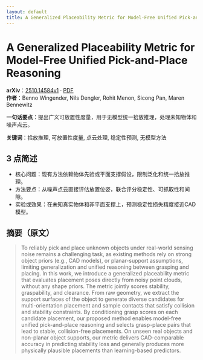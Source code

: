 ```yaml
---
layout: default
title: A Generalized Placeability Metric for Model-Free Unified Pick-and-Place Reasoning
---
```


# A Generalized Placeability Metric for Model-Free Unified Pick-and-Place Reasoning
**arXiv**：[2510.14584v1](https://arxiv.org/abs/2510.14584) · [PDF](https://arxiv.org/pdf/2510.14584.pdf)  
**作者**：Benno Wingender, Nils Dengler, Rohit Menon, Sicong Pan, Maren Bennewitz  

**一句话要点**：提出广义可放置性度量，用于无模型统一拾放推理，处理未知物体和噪声点云。

**关键词**：拾放推理, 可放置性度量, 点云处理, 稳定性预测, 无模型方法

## 3 点简述
- 核心问题：现有方法依赖物体先验或平面支撑假设，限制泛化和统一拾放推理。
- 方法要点：从噪声点云直接评估放置位姿，联合评分稳定性、可抓取性和间隙。
- 实验或效果：在未知真实物体和非平面支撑上，预测稳定性损失精度接近CAD模型。

## 摘要（原文）

> To reliably pick and place unknown objects under real-world sensing noise
> remains a challenging task, as existing methods rely on strong object priors
> (e.g., CAD models), or planar-support assumptions, limiting generalization and
> unified reasoning between grasping and placing. In this work, we introduce a
> generalized placeability metric that evaluates placement poses directly from
> noisy point clouds, without any shape priors. The metric jointly scores
> stability, graspability, and clearance. From raw geometry, we extract the
> support surfaces of the object to generate diverse candidates for
> multi-orientation placement and sample contacts that satisfy collision and
> stability constraints. By conditioning grasp scores on each candidate
> placement, our proposed method enables model-free unified pick-and-place
> reasoning and selects grasp-place pairs that lead to stable, collision-free
> placements. On unseen real objects and non-planar object supports, our metric
> delivers CAD-comparable accuracy in predicting stability loss and generally
> produces more physically plausible placements than learning-based predictors.

